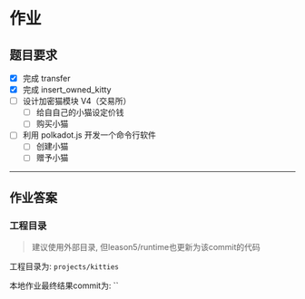 # 作业

## 题目要求

- [x] 完成 transfer
- [x] 完成 insert_owned_kitty
- [ ] 设计加密猫模块 V4（交易所）
  - [ ] 给⾃自己的小猫设定价钱
  - [ ] 购买⼩猫
- [ ] 利用 polkadot.js 开发一个命令行软件
  - [ ] 创建⼩猫
  - [ ] 赠予⼩猫

---

## 作业答案

### 工程目录

> 建议使用外部目录, 但leason5/runtime也更新为该commit的代码

工程目录为: `projects/kitties`

本地作业最终结果commit为: ``
